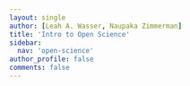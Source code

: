 ```yaml
---
layout: single
author: [Leah A. Wasser, Naupaka Zimmerman]
title: 'Intro to Open Science'
sidebar:
  nav: 'open-science'
author_profile: false
comments: false
---
```

